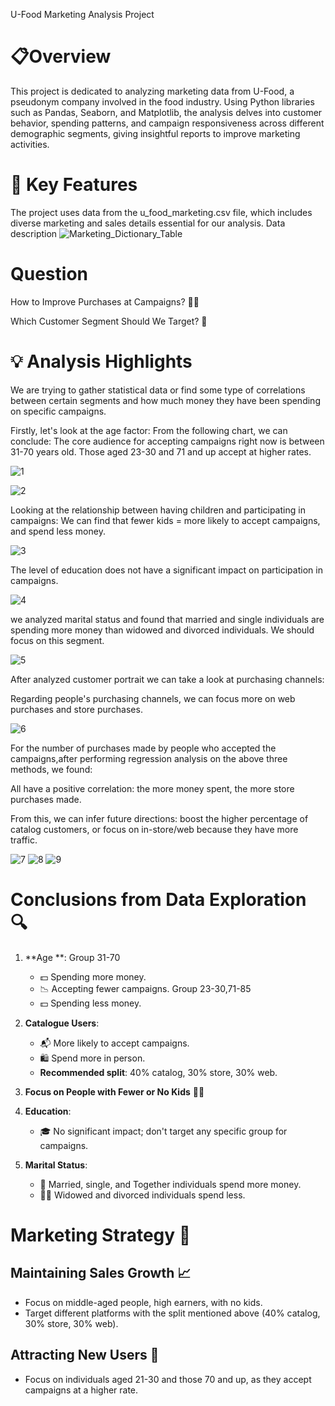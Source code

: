 U-Food Marketing Analysis Project
# 📋Overview 
This project is dedicated to analyzing marketing data from U-Food, a pseudonym company involved in the food industry. Using Python libraries such as Pandas, Seaborn, and Matplotlib, the analysis delves into customer behavior, spending patterns, and campaign responsiveness across different demographic segments, giving insightful reports to improve marketing activities.
# 🎯 Key Features

The project uses data from the u_food_marketing.csv file, which includes diverse marketing and sales details essential for our analysis.
Data description 
![Marketing_Dictionary_Table](https://github.com/jiayihu130/E-commerce-Data-Analysis-Project-/assets/163877307/2a5fe24b-379a-4e23-81a2-d36c15a48d38)
#     Question
How to Improve Purchases at Campaigns? 📢🛒

Which Customer Segment Should We Target? 👥
# 💡 Analysis Highlights 

We are trying to gather statistical data or find some type of correlations between certain segments and how much money they have been spending on specific campaigns.

Firstly, let's look at the age factor:
From the following chart, we can conclude:
The core audience for accepting campaigns right now is between 31-70 years old. Those aged 23-30 and 71 and up accept at higher rates.

![1](https://github.com/jiayihu130/retail-analytics-using-Python/assets/163877307/d25f244b-d364-4650-a26e-db972388f811)

![2](https://github.com/jiayihu130/retail-analytics-using-Python/assets/163877307/f2436be4-e9a7-4157-ac0a-d809573ce7fb)

Looking at the relationship between having children and participating in campaigns: We can find that fewer kids = more likely to accept campaigns, and spend less money.

![3](https://github.com/jiayihu130/retail-analytics-using-Python/assets/163877307/1518c7ff-ee98-44e2-a69b-8fe22247a5e0)

The level of education does not have a significant impact on participation in campaigns.

![4](https://github.com/jiayihu130/retail-analytics-using-Python/assets/163877307/cc1c7e2b-db6d-4b82-b318-bf63fcc32f2b)

we analyzed marital status and found that married and single individuals are spending more money than widowed and divorced individuals. We should focus on this segment.

![5](https://github.com/jiayihu130/retail-analytics-using-Python/assets/163877307/7a9bc2bc-5abf-4261-b6a7-e28ac1ca53f8)

After analyzed customer portrait we can take a look at purchasing channels:

Regarding people's purchasing channels, we can focus more on web purchases and store purchases.

![6](https://github.com/jiayihu130/retail-analytics-using-Python/assets/163877307/67d2d9f1-9556-475d-bcb4-cd510730d8ee)

For the number of purchases made by people who accepted the campaigns,after performing regression analysis on the above three methods, we found:

All have a positive correlation: the more money spent, the more store purchases made.

From this, we can infer future directions: boost the higher percentage of catalog customers, or focus on in-store/web because they have more traffic.

![7](https://github.com/jiayihu130/retail-analytics-using-Python/assets/163877307/82ef5ada-9bbd-4aa8-b167-cab2b12b7e4d)
![8](https://github.com/jiayihu130/retail-analytics-using-Python/assets/163877307/552fe1d1-6672-473f-871f-e1d2e6f34971)
![9](https://github.com/jiayihu130/retail-analytics-using-Python/assets/163877307/3bf42a8e-7132-4073-9166-cecf978547ba)

# Conclusions from Data Exploration 🔍

1. **Age **:
   Group 31-70
   - 💵 Spending more money.
   - 📉 Accepting fewer campaigns.
   Group 23-30,71-85
   - 💵 Spending less money.

3. **Catalogue Users**:
   - 📬 More likely to accept campaigns.
   - 🛍️ Spend more in person.
   - **Recommended split**: 40% catalog, 30% store, 30% web.

4. **Focus on People with Fewer or No Kids** 👶❌

5. **Education**:
   - 🎓 No significant impact; don't target any specific group for campaigns.

6. **Marital Status**:
   - 💑 Married, single, and Together individuals spend more money.
   - 👩‍🦳 Widowed and divorced individuals spend less.

# Marketing Strategy 🚀

## Maintaining Sales Growth 📈

- Focus on middle-aged people, high earners, with no kids.
- Target different platforms with the split mentioned above (40% catalog, 30% store, 30% web).

## Attracting New Users 👥

- Focus on individuals aged 21-30 and those 70 and up, as they accept campaigns at a higher rate.
 
 
  
